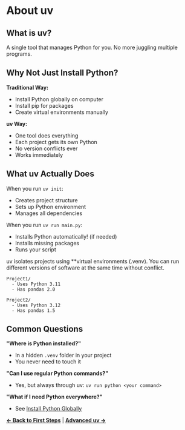 # About uv

## What is uv?

A single tool that manages Python for you. No more juggling multiple programs.

## Why Not Just Install Python?

**Traditional Way:**
- Install Python globally on computer
- Install pip for packages
- Create virtual environments manually

**uv Way:**
- One tool does everything
- Each project gets its own Python
- No version conflicts ever
- Works immediately

## What uv Actually Does

When you run `uv init`:
- Creates project structure
- Sets up Python environment
- Manages all dependencies

When you run `uv run main.py`:
- Installs Python automatically! (if needed)
- Installs missing packages
- Runs your script

uv isolates projects using **virtual environments (.venv). You can run different versions of software at the same time without conflict.

```
Project1/
  - Uses Python 3.11
  - Has pandas 2.0
  
Project2/  
  - Uses Python 3.12
  - Has pandas 1.5
```

## Common Questions

**"Where is Python installed?"**
- In a hidden `.venv` folder in your project
- You never need to touch it

**"Can I use regular Python commands?"**
- Yes, but always through uv: `uv run python <your command>`

**"What if I need Python everywhere?"**
- See [Install Python Globally](install-python.md)

**[← Back to First Steps](first-steps.md)** | **[Advanced uv →](advanced-uv.md)**
